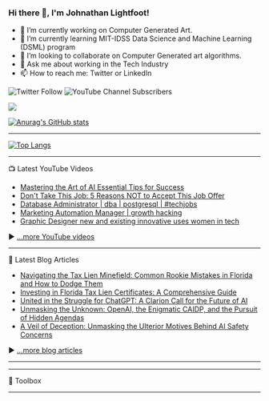 ### Hi there 👋, I'm Johnathan Lightfoot!

<!--
**Exnav29/Exnav29** is a ✨ _special_ ✨ repository because its `README.md` (this file) appears on your GitHub profile.

Here are some ideas to get you started:

- 🔭 I’m currently working on ...
- 🌱 I’m currently learning ...
- 👯 I’m looking to collaborate on ...
- 🤔 I’m looking for help with ...
- 💬 Ask me about ...
- 📫 How to reach me: ...
- 😄 Pronouns: ...
- ⚡ Fun fact: ...
-->
- 🔭 I’m currently working on Computer Generated Art.
- 🌱 I’m currently learning MIT-IDSS Data Science and Machine Learning (DSML) program
- 👯 I’m looking to collaborate on Computer Generated art algorithms.
- 💬 Ask me about working in the Tech Industry
- 📫 How to reach me: Twitter or LinkedIn

![Twitter Follow](https://img.shields.io/twitter/follow/exnav29?style=plastic)     ![YouTube Channel Subscribers](https://img.shields.io/youtube/channel/subscribers/UCqgYXRrRiqrssrf53Vj4rvg?style=plastic)

![](https://komarev.com/ghpvc/?username=your-github-Exnav29&style=for-the-badge)

[![Anurag's GitHub stats](https://github-readme-stats.vercel.app/api?username=Exnav29&show_icons=true&theme=algolia)](https://github.com/anuraghazra/github-readme-stats)

---

[![Top Langs](https://github-readme-stats.vercel.app/api/top-langs/?username=exnav29&hide=java,html,css&theme=radical)](https://github.com/anuraghazra/github-readme-stats)

---

📺 Latest YouTube Videos

<!-- YOUTUBE-VIDEOS-LIST:START -->
- [Mastering the Art of AI Essential Tips for Success](https://www.youtube.com/watch?v=XGN4OT2jP2g)
- [Don&#39;t Take This Job: 5 Reasons NOT to Accept This Job Offer](https://www.youtube.com/watch?v=DVPSIlS4Wac)
- [Database Administrator |  dba |  postgresql | #techjobs](https://www.youtube.com/watch?v=ibQ2SlaAHvQ)
- [Marketing Automation Manager | growth hacking](https://www.youtube.com/watch?v=WvUaYhmuxzU)
- [Graphic Designer  new and existing innovative uses women in tech](https://www.youtube.com/watch?v=t2uJoAdlwA0)
<!-- YOUTUBE-VIDEOS-LIST:END -->


▶ [...more YouTube videos](https://www.youtube.com/channel/UCw1ImC2Ybtju74ble3ldzmg?sub_confirmation=1)

---

📘 Latest Blog Articles

<!-- BLOG-POST-LIST:START -->
- [Navigating the Tax Lien Minefield: Common Rookie Mistakes in Florida and How to Dodge Them](https://medium.com/@exnav29/navigating-the-tax-lien-minefield-common-rookie-mistakes-in-florida-and-how-to-dodge-them-a02fb8645cae?source=rss-dce3a1ee8891------2)
- [Investing in Florida Tax Lien Certificates: A Comprehensive Guide](https://medium.com/@exnav29/investing-in-florida-tax-lien-certificates-a-comprehensive-guide-7805651a772b?source=rss-dce3a1ee8891------2)
- [United in the Struggle for ChatGPT: A Clarion Call for the Future of AI](https://medium.com/@exnav29/united-in-the-struggle-for-chatgpt-a-clarion-call-for-the-future-of-ai-55c278b83b2b?source=rss-dce3a1ee8891------2)
- [Unmasking the Unknown: OpenAI, the Enigmatic CAIDP, and the Pursuit of Hidden Agendas](https://medium.com/@exnav29/unmasking-the-unknown-openai-the-enigmatic-caidp-and-the-pursuit-of-hidden-agendas-afa5b293d552?source=rss-dce3a1ee8891------2)
- [A Veil of Deception: Unmasking the Ulterior Motives Behind AI Safety Concerns](https://medium.com/@exnav29/a-veil-of-deception-unmasking-the-ulterior-motives-behind-ai-safety-concerns-6c67904452b2?source=rss-dce3a1ee8891------2)
<!-- BLOG-POST-LIST:END -->

▶ [...more blog articles](https://medium.com/@exnav29)

---


---

🧰 Toolbox


---
